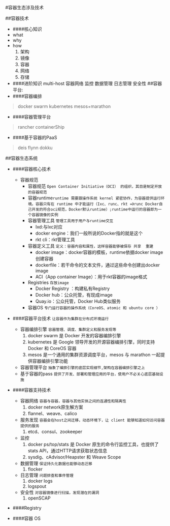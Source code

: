 #容器生态涉及技术

##容器技术
* ####核心知识
*  what
* why
* how
	1. 架构
	2. 镜像
	3. 容器
	4. 网络
	5. 存储
* ####进阶知识
multi-host
容器网络
监控
数据管理
日志管理
安全性
##容器平台:
* ####容器编排
> docker swarm
kubernetes
mesos+marathon
* ####容器管理平台
> rancher
containerShip
* ####基于容器的PaaS
>deis
flynn
dokku


##容器生态系统
* ####容器核心技术
	* 容器规范
		* 容器规范  `Open Container Initiative（OCI） 的组织，其目是制定开放的容器规范`
		* 容器runtime`runtime 需要跟操作系统 kernel 紧密协作，为容器提供运行环境。容器只有在 runtime 中才能运行（Ixc、runc、rkt =》runc Docker自己开发的符合oci规范，Docker默认runtime）;runtime中运行的容器即为一个容器镜像的实例`
		* 容器管理工具 `管理工具用于用户与runtime交互`
			* Ixd:与Ixc对应
			* docker engine：我们一般所说的Docker指的就是这个
			* rkt cli：rkt管理工具
		* 容器定义工具  `定义：容器内容和属性，这样容器能够被保存 共享  重建`
			* docker image：docker容器的模板，runtime依据docker image创建容器
			* dockerfile：若干命令的文本文件，通过这些命令创建出docker image
			* ACI（App container Image）：用于rkt容器的image格式
		* Registries    `存放image`
			* Docker Registry ：构建私有Registry
			* Docker hub：公众托管，有现成image
			* Quay.io：公众托管，Docker Hub类似服务
		* 容器OS `专门运行容器的操作系统（CoreOS、atomic 和 ubuntu core ）`



* ####容器平台技术 `让容器作为集群在分布式环境运行`
	* 容器编排引擎 `容器管理、调度、集群定义和服务发现等`
		1. docker swarm 是 Docker 开发的容器编排引擎
		2. kubernetes 是 Google 领导开发的开源容器编排引擎，同时支持 Docker 和 CoreOS 容器
		3. mesos 是一个通用的集群资源调度平台，mesos 与 marathon 一起提供容器编排引擎功能
	* 容器管理平台 `抽象了编排引擎的底层实现细节,架构在容器编排引擎之上`
	* 基于容器的pass `提供了开发、部署和管理应用的平台，使用户不必关心底层基础设施`

* ####容器支持技术
	* 容器网络 `容器与容器，容器与其他实体之间的连通性和隔离性`
		1. docker network原生解方案
		2. flannel、weave、calico
	* 服务发现 `容器会在host之间迁移，动态环境下，让 client 能够知道如何访问容器提供的服务`
		1. etcd、consul、zookeeper
	* 监控
		1. docker ps/top/stats 是 Docker 原生的命令行监控工具，也提供了stats API，通过HTTP请求获取状态信息
		2. sysdig、cAdvisor/Heapster 和 Weave Scope
	* 数据管理 `保证持久化数据也能够动态迁移`
		1. flocker
	* 日志管理 `问题排查和事件管理`
		1. docker logs
		1. logspout
	* 安全性 `对容器镜像进行扫描，发现潜在的漏洞`
		1. openSCAP
* ####Registry
* ####容器 OS




